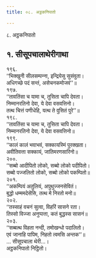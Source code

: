 ```yaml
---
title: ०८. अट्ठकनिपातो

---
```

८. अट्ठकनिपातो  


## १. सीसूपचालाथेरीगाथा

१९६.  
‘‘भिक्खुनी सीलसम्पन्‍ना, इन्द्रियेसु सुसंवुता।  
अधिगच्छे पदं सन्तं, असेचनकमोजवं’’॥  
१९७.  
‘‘तावतिंसा च यामा च, तुसिता चापि देवता।  
निम्मानरतिनो देवा, ये देवा वसवत्तिनो।  
तत्थ चित्तं पणीधेहि, यत्थ ते वुसितं पुरे’’॥  
१९८.  
‘‘तावतिंसा च यामा च, तुसिता चापि देवता।  
निम्मानरतिनो देवा, ये देवा वसवत्तिनो॥  
१९९.  
‘‘कालं कालं भवाभवं, सक्‍कायस्मिं पुरक्खता।  
अवीतिवत्ता सक्‍कायं, जातिमरणसारिनो॥  
२००.  
‘‘सब्बो आदीपितो लोको, सब्बो लोको पदीपितो।  
सब्बो पज्‍जलितो लोको, सब्बो लोको पकम्पितो॥  
२०१.  
‘‘अकम्पियं अतुलियं, अपुथुज्‍जनसेवितं।  
बुद्धो धम्ममदेसेसि, तत्थ मे निरतो मनो॥  
२०२.  
‘‘तस्साहं वचनं सुत्वा, विहरिं सासने रता।  
तिस्सो विज्‍जा अनुप्पत्ता, कतं बुद्धस्स सासनं॥  
२०३.  
‘‘सब्बत्थ विहता नन्दी, तमोखन्धो पदालितो।  
एवं जानाहि पापिम, निहतो त्वमसि अन्तक’’॥  
… सीसूपचाला थेरी…।  
अट्ठकनिपातो निट्ठितो।  